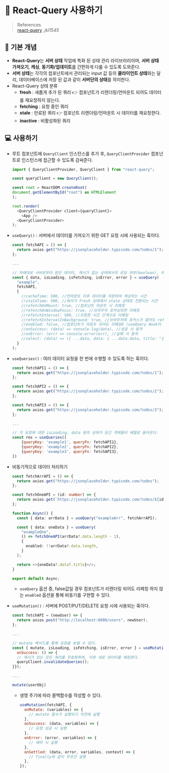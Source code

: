 # 📡 React-Query 사용하기

> References <br> <a href="https://velog.io/@jkl1545/React-Query">react-query</a> _.jkl1545_

## 📃 기본 개념

- **React-Query**는 **서버 상태** 작업에 특화 된 상태 관리 라이브러리이며, **서버 상태 가져오기**, **캐싱**, **동기화/업데이트**를 간편하게 다룰 수 있도록 도와준다.
- **서버 상태**는 각각의 컴포넌트에서 관리되는 input 값 등의 **클라이언트 상태**와는 달리, 데이터베이스에 저장 된 값과 같이 **서버단의 상태**를 의미한다.
- React-Query 상태 분류
  - **fresh** : 새롭게 추가 된 쿼리 👉 컴포넌트가 리렌더링/언마운트 되어도 데이터를 재요청하지 않는다.
  - **fetching** : 요청 중인 쿼리
  - **stale** : 만료된 쿼리 👉 컴포넌트 리렌더링/언마운트 시 데이터를 재요청한다.
  - **inactive** : 비활성화된 쿼리

## 💻 사용하기

- 루트 컴포넌트에 `QueryClient` 인스턴스를 추가 후, `QueryClientProvider` 컴포넌트로 인스턴스에 접근할 수 있도록 감싸준다.

  ```javascript
  import { QueryClientProvider, QueryClient } from "react-query";

  const queryClient = new QueryClient();

  const root = ReactDOM.createRoot(
  document.getElementById("root") as HTMLElement
  );

  root.render(
    <QueryClientProvider client={queryClient}>
      <App />
    <QueryClientProvider>
  );
  ```

- `useQuery()` : 서버에서 데이터를 가져오기 위한 GET 요청 시에 사용되는 훅이다.

  ```javascript
  const fetchAPI = () => {
    return axios.get("https://jsonplaceholder.typicode.com/todos/1");
  };

  ...

  // 차례대로 서버로부터 받은 데이터, 캐시가 없는 상태에서의 로딩 여부(boolean), 캐시 유무에 관계 없는 페칭 여부(Boolean), 에러 여부(Boolean), 에러 객체
  const { data, isLoading, isFetching, isError, error } = useQuery(
    "example",
    fetchAPI,
    {
      //cacheTime: 500, //언마운트 이후 데이터를 저장하여 캐싱하는 시간
      //staleTime: 500, //쿼리가 fresh 상태에서 stale 상태로 전환되는 시간
      //refetchOnMount: true, //컴포넌트 마운트 시 리페칭
      //refetchOnWindowFocus: true, //브라우저 포커싱되면 리페칭
      //refetchInterval: 500, //지정한 시간 간격으로 리페칭
      //refetchIntervalInBackground: true, //브라우저에 포커스가 없어도 refetchInterval에 지정한 시간만큼 리페칭
      //enabled: false, //컴포넌트가 마운트 되어도 리페칭X (useQuery Hook이 반환하는 referch 함수를 이용하여 리페칭할 수 있다)
      //onSuccess: (data) => console.log(data), //성공 시 동작
      //onError: (err) => console.error(err), //실패 시 동작
      //select: (data) => ({ ...data, data: { ...data.data, title: "김백괴" } }), //데이터 가공
    }
  );
  ```

- `useQueries()` : 여러 데이터 요청을 한 번에 수행할 수 있도록 하는 훅이다.

  ```javascript
  const fetchAPI1 = () => {
    return axios.get("https://jsonplaceholder.typicode.com/todos/1");
  };

  const fetchAPI2 = () => {
    return axios.get("https://jsonplaceholder.typicode.com/todos/2");
  };

  const fetchAPI3 = () => {
    return axios.get("https://jsonplaceholder.typicode.com/todos/3");
  };

  ...

  // 각 요청에 대한 isLoading, data 등의 상태가 담긴 객체들이 배열로 들어온다.
  const res = useQueries([
      {queryKey: 'example1', queryFn: fetchAPI1},
      {queryKey: 'example2', queryFn: fetchAPI2},
      {queryKey: 'example3', queryFn: fetchAPI3},
  ])
  ```

- 비동기적으로 데이터 처리하기

  ```typescript
  const fetchArrAPI = () => {
    return axios.get("https://jsonplaceholder.typicode.com/todos");
  };

  const fetchOneAPI = (id: number) => {
    return axios.get(`https://jsonplaceholder.typicode.com/todos/${id}`);
  };

  function Async() {
    const { data: arrData } = useQuery("exampleArr", fetchArrAPI);

    const { data: oneData } = useQuery(
      "exampleOne",
      () => fetchOneAPI(arrData?.data.length - 1),
      {
        enabled: !!arrData?.data.length,
      }
    );

    return <>{oneData?.data?.title}</>;
  }

  export default Async;
  ```

  - `useQuery` 옵션 중, false값일 경우 컴포넌트가 리렌더링 되어도 리페칭 하지 않는 `enabled` 옵션을 통해 비동기를 구현할 수 있다.

- `useMutation()` : 서버에 POST/PUT/DELETE 요청 시에 사용되는 훅이다.

  ```javascript
  const fetchAPI = (newUser) => {
    return axios.post("http://localhost:8080/users", newUser);
  };

  ...

  // mutate 메서드를 통해 요청을 보낼 수 있다.
  const { mutate, isLoading, isFetching, isError, error } = useMutation(fetchAPI, {
    onSuccess: () => {
    // 캐시가 있는 모든 쿼리를 무효화하며, 이후 새로 데이터를 패칭한다.
    queryClient.invalidateQueries();
  }});

  ...

  mutate(userObj)
  ```

  - 생명 주기에 따라 콜백함수를 작성할 수 있다.

    ```javascript
    useMutation(fetchAPI, {
      onMutate: (variables) => {
        // mutate 함수가 실행되기 직전에 실행
      },
      onSuccess: (data, variables) => {
        // 요청 성공 시 실행
      },
      onError: (error, variables) => {
        // 에러 시 실행
      },
      onSettled: (data, error, variables, context) => {
        // finally와 같이 무조건 실행
      },
    });
    ```
